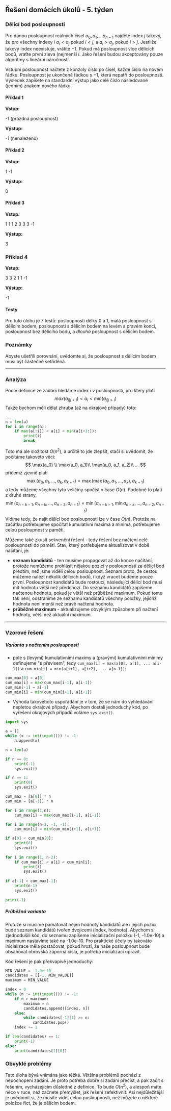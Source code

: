 ## Řešení domácích úkolů - 5. týden

### Dělící bod posloupnosti

Pro danou posloupnost reálných čísel $a_0, a_1, \dots a_{n-1}$ najděte index $j$ takový, že pro všechny indexy $i$ $a_i < a_j$ pokud $i<j$, a $a_i > a_j$, pokud $i>j$. Jestliže takový index neexistuje,  vrátíte  $-1$. Pokud má posloupnost více dělících bodů, vraťte první zleva (nejmenší $i$. Jako řešení budou akceptovány pouze algoritmy s lineární náročností. 

Vstupní posloupnost načtete z konzoly číslo po čísel, každé číslo na novém řádku. Posloupnost je ukončená řádkou s $-1$, která nepatří do posloupnosti. Výsledek zapíšete  na standardní výstup jako celé číslo následované (jedním) znakem nového řádku. 

#### Příklad 1

**Vstup:**

-1 (prázdná posloupnost)

**Výstup:**

-1 (nenalezeno)

#### Příklad 2

**Vstup:**

1
-1

**Výstup:**

0

#### Příklad 3

**Vstup:**

1
1
1
2
3
3
3
-1

**Výstup:**

3

### Příklad 4

**Vstup:**

3
3
2
1
1
-1

**Výstup:**

-1

#### Testy

Pro tuto úlohu je 7 testů: posloupnosti délky 0 a 1, malá posloupnost s dělícím bodem, posloupnosti s dělícím bodem na levém a pravém konci, posloupnost bez dělícího bodu, a *dlouhá* posloupnost s dělícím bodem. 

### Poznámky

Abyste ušetřili porovnání, uvědomte si, že posloupnost s dělícím bodem musí být částečně setříděná. 

---

### Analýza

Podle definice ze zadání hledáme index i v posloupnosti, pro který platí
$$
max(a_{j|j<i}) < a_i < min(a_{j|j>i})
$$
Takže bychom měli dělat zhruba (až na okrajové případy) toto:

```python
...
n = len(a)
for i in range(n):
    if max(a[:i]) < a[i] < min(a[i+1:]):
        print(i)
        break
```

Toto má ale složitost $O(n^2)$, a určitě to jde zlepšit, stačí si uvědomit, že počítáme takovéto věci:
$$
\max(a_0) \\
\max(a_0, a_1)\\
\max(a_0, a_1, a_2)\\
...
$$
přičemž zjevně platí
$$
\max(a_0, a_1, \dots, a_k, a_{k+1}) = \max(\max(a_0, a_1, \dots, a_k), a_{k+1})
$$
a tedy můžeme všechny tyto veličiny spočíst v čase $O(n)$. Podobně to platí z druhé strany,
$$
\min(a_{n-k-1}, a_{n-k},\dots, a_{n-2}, a_{n-1}) = \min(a_{n-k-1}, \min{a_{n-k},\dots, a_{n-2}, a_{n-1}})
$$
Vidíme tedy, že najít dělící bod posloupnosti lze v čase $O(n)$. Protože na začátku potřebujeme spočítat kumulativní maxima a minima, potřebujeme celou posloupnost v paměti.

Můžeme také zkusit sekvenční řešení - tedy řešení bez načtení celé posloupnosti do paměti. Stav, který potřebujeme aktualizovat v době načítání, je:

- **seznam kandidátů** - ten musíme propagovat až do konce načítání, protože nemůžeme prohlásit nějakou pozici v posloupnosti za dělící bod předtím, než jsme viděli celou posloupnost. Seznam proto, že cestou můžeme nalézt několik dělících bodů, i když vracet budeme pouze první. Posloupnost kandidátů bude rostoucí, následující dělící bod musí mít hodnotu větší než předchozí. Do seznamu kandidátů zapíšeme načtenou hodnotu, pokud je větší než průběžné maximum. Pokud tomu tak není, odstraníme ze seznamu kandidátů všechny položky, jejichž hodnota není menší než právě načtená hodnota. 
- **průběžné maximum** - aktualizujeme obvyklým způsobem při načtení hodnoty, větší než aktuální maximum.

---

### Vzorové řešení

##### Varianta s načtením posloupnosti

- pole s (levými) kumulativními maximy a (pravými) kumulativními minimy definujeme "s převisem", tedy `cum_max[i] = max(a[0], a[1], ... a[i-1])`  a `cum_min[i] = min(a[i+1], a[i+2], ... a[n-1])`:

```python
cum_max[0] = a[0]
cum_max[i] = max(cum_max[i-1], a[i-1])
cum_min[-1] = a[-1]
cum_min[i] = min(cum_min[i+1], a[i+1])
```

* Výhoda takovéhoto uspořádání je v tom, že se nám do vyhledávání nepletou okrajové případy. Abychom dostali jednoduchý kód, po vyřešení okrajových případů voláme `sys.exit()`.

```python
import sys

a = []
while (x := int(input())) != -1:
    a.append(x)

n = len(a)

if n == 0:
    print(-1)
    sys.exit()

if n == 1:
    print(0)
    sys.exit()

cum_max = [a[0]] * n
cum_min = [a[-1]] * n

for i in range(1,n):
    cum_max[i] = max(cum_max[i-1], a[i-1])

for i in range(n-2, -1, -1):
    cum_min[i] = min(cum_min[i+1], a[i+1])

if a[0] < cum_min[0]:
    print(0)
    sys.exit()
    
for i in range(1, n-2):
    if cum_max[i] < a[i] < cum_min[i]:
        print(i)
        sys.exit()
        
if a[-1] > cum_max[-1]:
    print(n-1)
    sys.exit()
    
print(-1)
```

##### Průběžná varianta

Protože si musíme pamatovat nejen hodnoty kandidátů ale i jejich pozici, bude seznam kandidátů tvořen dvojicemi (index, hodnota). Abychom si zjednodušili kód, do seznamu zapíšeme inicializační položku (-1, -1.0e-10) a maximum nastavíme také na -1.0e-10. Pro praktické účely by takováto inicializace měla postačovat, pokud hrozí, že naše posloupnost bude obsahovat obrovská záporná čísla, je potřeba inicializaci upravit. 

Kód řešení je pak překvapivě jednoduchý:

```python
MIN_VALUE = -1.0e-10
candidates = [[-1, MIN_VALUE]]
maximum = MIN_VALUE

index = 0
while (n := int(input())) != -1:
    if n > maximum:
        maximum = n
        candidates.append([index, n])
    else:
        while candidates[-1][1] >= n:
            candidates.pop()
    index += 1

if len(candidates) == 1:
    print(-1)
else:
    print(candidates[1][0])
```

### Obvyklé problémy

Tato úloha bývá vnímána jako těžká. Většina problémů pochází z nepochopení zadání. Je proto potřeba dobře si zadání přečíst, a pak začít s řešením, vycházejícím důsledně z definice. To bude $O(n^2)$, a alespoň máte něco v ruce, než začnete přemýšlet, jak řešení zefektivnit. Asi nejdůležitější je uvědomit si, že musíte vidět celou posloupnosti, než můžete o některé položce říct, že je dělícím bodem. 